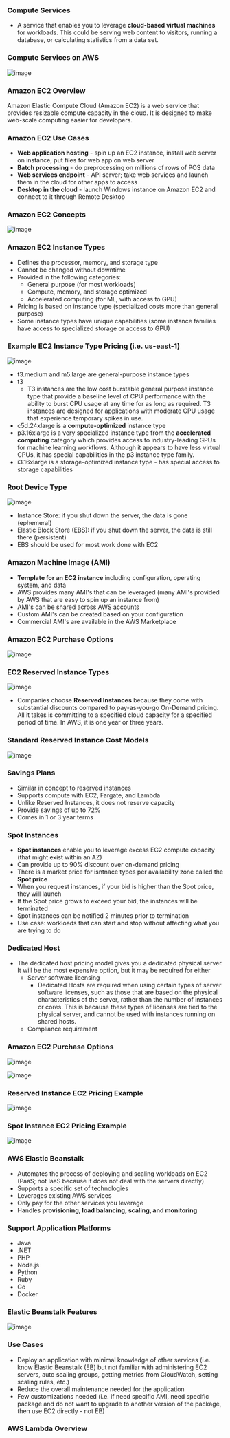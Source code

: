 ### Compute Services

* A service that enables you to leverage **cloud-based virtual machines** for workloads. This could be serving web content to visitors, running a database, or calculating statistics from a data set.

### Compute Services on AWS

![image](https://user-images.githubusercontent.com/114364831/212352909-bc4954a7-7e9a-4ee3-9aed-94655e0c1501.png)

### Amazon EC2 Overview
 
Amazon Elastic Compute Cloud (Amazon EC2) is a web service that provides resizable compute capacity in the cloud. It is designed to make web-scale computing easier for developers.

### Amazon EC2 Use Cases

* **Web application hosting** - spin up an EC2 instance, install web server on instance, put files for web app on web server
* **Batch processing** - do preprocessing on millions of rows of POS data
* **Web services endpoint** - API server; take web services and launch them in the cloud for other apps to access
* **Desktop in the cloud** - launch Windows instance on Amazon EC2 and connect to it through Remote Desktop

### Amazon EC2 Concepts

![image](https://user-images.githubusercontent.com/114364831/212366239-a6b943b8-3140-472a-8f12-1cd376d45d94.png)

### Amazon EC2 Instance Types

* Defines the processor, memory, and storage type
* Cannot be changed without downtime
* Provided in the following categories:
  * General purpose (for most workloads)
  * Compute, memory, and storage optimized
  * Accelerated computing (for ML, with access to GPU)
* Pricing is based on instance type (specialized costs more than general purpose)
* Some instance types have unique capabilities (some instance families have access to specialized storage or access to GPU)

### Example EC2 Instance Type Pricing (i.e. us-east-1)

![image](https://user-images.githubusercontent.com/114364831/212369350-26b8baa6-42ca-440b-accd-7749eddbcc1c.png)

* t3.medium and m5.large are general-purpose instance types
* t3 
  * T3 instances are the low cost burstable general purpose instance type that provide a baseline level of CPU performance with the ability to burst CPU usage at any time for as long as required. T3 instances are designed for applications with moderate CPU usage that experience temporary spikes in use.
* c5d.24xlarge is a **compute-optimized** instance type
* p3.16xlarge is a very specialized instance type from the **accelerated computing** category which provides access to industry-leading GPUs for machine learning workflows. Although it appears to have less virtual CPUs, it has special capabilities in the p3 instance type family.
* i3.16xlarge is a storage-optimized instance type - has special access to storage capabilities

### Root Device Type

![image](https://user-images.githubusercontent.com/114364831/212370984-a509eff1-ba61-4aee-ac5d-a74784a41e2f.png)

- Instance Store: if you shut down the server, the data is gone (ephemeral)
- Elastic Block Store (EBS): if you shut down the server, the data is still there (persistent)
- EBS should be used for most work done with EC2

### Amazon Machine Image (AMI)

* **Template for an EC2 instance** including configuration, operating system, and data
* AWS provides many AMI's that can be leveraged (many AMI's provided by AWS that are easy to spin up an instance from)
* AMI's can be shared across AWS accounts
* Custom AMI's can be created based on your configuration
* Commercial AMI's are available in the AWS Marketplace

### Amazon EC2 Purchase Options

![image](https://user-images.githubusercontent.com/114364831/212372667-72ab2157-4255-4e3e-82e0-e5d9d97813b8.png)

### EC2 Reserved Instance Types

![image](https://user-images.githubusercontent.com/114364831/212372922-048086c4-1d57-4b1c-8830-371cba2209f8.png)

* Companies choose **Reserved Instances** because they come with substantial discounts compared to pay-as-you-go On-Demand pricing. All it takes is committing to a specified cloud capacity for a specified period of time. In AWS, it is one year or three years.

### Standard Reserved Instance Cost Models

![image](https://user-images.githubusercontent.com/114364831/212373112-c4281578-6ec0-4fb5-87d8-2cb7e4c6fc96.png)

### Savings Plans

* Similar in concept to reserved instances
* Supports compute with EC2, Fargate, and Lambda
* Unlike Reserved Instances, it does not reserve capacity
* Provide savings of up to 72%
* Comes in 1 or 3 year terms

### Spot Instances

* **Spot instances** enable you to leverage excess EC2 compute capacity (that might exist within an AZ)
* Can provide up to 90% discount over on-demand pricing
* There is a market price for isntnace types per availability zone called the **Spot price**
* When you request instances, if your bid is higher than the Spot price, they will launch
* If the Spot price grows to exceed your bid, the instances will be terminated 
* Spot instances can be notified 2 minutes prior to termination
* Use case: workloads that can start and stop without affecting what you are trying to do

### Dedicated Host

* The dedicated host pricing model gives you a dedicated physical server. It will be the most expensive option, but it may be required for either
  * Server software licensing
    * Dedicated Hosts are required when using certain types of server software licenses, such as those that are based on the physical characteristics of the server, rather than the number of instances or cores. This is because these types of licenses are tied to the physical server, and cannot be used with instances running on shared hosts.
  * Compliance requirement

### Amazon EC2 Purchase Options

![image](https://user-images.githubusercontent.com/114364831/212376746-f6e8be3e-d8ba-4f32-a45d-1a3ce5e15bc2.png)

![image](https://user-images.githubusercontent.com/114364831/212389190-59b1cedd-8b04-4ebd-943e-1a605dc7aa90.png)

### Reserved Instance EC2 Pricing Example

![image](https://user-images.githubusercontent.com/114364831/212390276-644429c1-ffc0-4927-a043-4489ef1ffe63.png)

### Spot Instance EC2 Pricing Example

![image](https://user-images.githubusercontent.com/114364831/212390697-1712484f-2df9-4340-bc2d-9aac80402a67.png)

### AWS Elastic Beanstalk

* Automates the process of deploying and scaling workloads on EC2 (PaaS; not IaaS because it does not deal with the servers directly)
* Supports a specific set of technologies
* Leverages existing AWS services
* Only pay for the other services you leverage
* Handles **provisioning, load balancing, scaling, and monitoring**

### Support Application Platforms

* Java
* .NET
* PHP
* Node.js
* Python
* Ruby
* Go
* Docker

### Elastic Beanstalk Features

![image](https://user-images.githubusercontent.com/114364831/212394997-906d7dd1-518e-49cd-80a2-c5617d34ccca.png)

### Use Cases

* Deploy an application with minimal knowledge of other services (i.e. know Elastic Beanstalk (EB) but not familiar with administering EC2 servers, auto scaling groups, getting metrics from CloudWatch, setting scaling rules, etc.)
* Reduce the overall maintenance needed for the application
* Few customizations needed (i.e. if need specific AMI, need specific package and do not want to upgrade to another version of the package, then use EC2 directly - not EB)

### AWS Lambda Overview

